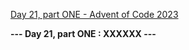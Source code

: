 [Day 21, part ONE - Advent of Code 2023](https://adventofcode.com/2023/day/21)

**--- Day 21, part ONE : XXXXXX ---**

